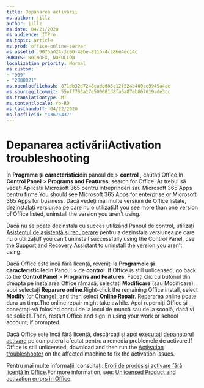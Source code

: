 ```yaml
---
title: Depanarea activării
ms.author: jillz
author: jillz
ms.date: 04/21/2020
ms.audience: ITPro
ms.topic: article
ms.prod: office-online-server
ms.assetid: 9075ad24-3c60-48be-811b-4c28be4ec14c
ROBOTS: NOINDEX, NOFOLLOW
localization_priority: Normal
ms.custom:
- "909"
- "2000021"
ms.openlocfilehash: 871db32d7248cade686c12f524b409ce3949a4ae
ms.sourcegitcommit: 55eff703a17e500681d8fa6a87eb067019ade3cc
ms.translationtype: MT
ms.contentlocale: ro-RO
ms.lasthandoff: 04/22/2020
ms.locfileid: "43676437"
---
```

# <a name="activation-troubleshooting"></a><span data-ttu-id="ac8b8-102">Depanarea activării</span><span class="sxs-lookup"><span data-stu-id="ac8b8-102">Activation troubleshooting</span></span>

<span data-ttu-id="ac8b8-103">În **Programe și caracteristici**din panoul de \> **control** , căutați Office.</span><span class="sxs-lookup"><span data-stu-id="ac8b8-103">In **Control Panel** \> **Programs and Features**, search for Office.</span></span> <span data-ttu-id="ac8b8-104">Ar trebui să vedeți Aplicații Microsoft 365 pentru întreprinderi sau Microsoft 365 Apps pentru firme.</span><span class="sxs-lookup"><span data-stu-id="ac8b8-104">You should see Microsoft 365 Apps for enterprise or Microsoft 365 Apps for business.</span></span> <span data-ttu-id="ac8b8-105">Dacă vedeți mai multe versiuni de Office listate, dezinstalați versiunea pe care nu o utilizați.</span><span class="sxs-lookup"><span data-stu-id="ac8b8-105">If you see more than one version of Office listed, uninstall the version you aren't using.</span></span>
  
<span data-ttu-id="ac8b8-106">Dacă nu se poate dezinstala cu succes utilizând Panoul de control, utilizați [Asistentul de asistență și recuperare](https://aka.ms/SARA-OfficeUninstall-Alchemy) pentru a dezinstala versiunea pe care nu o utilizați.</span><span class="sxs-lookup"><span data-stu-id="ac8b8-106">If you can't uninstall successfully using the Control Panel, use the [Support and Recovery Assistant](https://aka.ms/SARA-OfficeUninstall-Alchemy) to uninstall the version you aren't using.</span></span>
  
<span data-ttu-id="ac8b8-107">Dacă Office este încă fără licență, reveniți la **Programele și caracteristicile**din Panoul \> de **control** .</span><span class="sxs-lookup"><span data-stu-id="ac8b8-107">If Office is still unlicensed, go back to the **Control Panel** \> **Programs and Features**.</span></span> <span data-ttu-id="ac8b8-108">Faceți clic cu butonul din dreapta pe instalarea Office rămasă, selectați **Modificare** (sau Modificare), apoi selectați **Reparare online**.</span><span class="sxs-lookup"><span data-stu-id="ac8b8-108">Right-click the remaining Office install, select **Modify** (or Change), and then select **Online Repair**.</span></span> <span data-ttu-id="ac8b8-109">Repararea online poate dura un timp.</span><span class="sxs-lookup"><span data-stu-id="ac8b8-109">The online repair might take awhile.</span></span> <span data-ttu-id="ac8b8-110">Apoi reporniți Office și conectați-vă folosind contul de la locul de muncă sau de la școală, dacă vi se solicită.</span><span class="sxs-lookup"><span data-stu-id="ac8b8-110">Then, restart Office and sign in using your work or school account, if prompted.</span></span>
  
<span data-ttu-id="ac8b8-111">Dacă Office este încă fără licență, descărcați și apoi executați [depanatorul activare](https://aka.ms/SARA-OfficeActivation-Alchemy) pe computerul afectat pentru a remedia problemele de activare.</span><span class="sxs-lookup"><span data-stu-id="ac8b8-111">If Office is still unlicensed, download and then run the [Activation troubleshooter](https://aka.ms/SARA-OfficeActivation-Alchemy) on the affected machine to fix the activation issues.</span></span>
  
<span data-ttu-id="ac8b8-112">Pentru mai multe informații, consultați: [Erori de produs și activare fără licență în Office](https://support.office.com/article/0d23d3c0-c19c-4b2f-9845-5344fedc4380).</span><span class="sxs-lookup"><span data-stu-id="ac8b8-112">For more information, see: [Unlicensed Product and activation errors in Office](https://support.office.com/article/0d23d3c0-c19c-4b2f-9845-5344fedc4380).</span></span>
